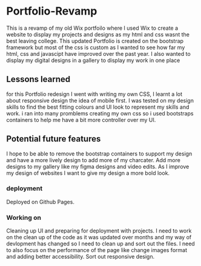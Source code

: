 # Portfolio-Revamp
This is a revamp of my old Wix portfoilo where I used Wix to create a website to display my projects and designs as my html and css wasnt the best leaving college.
This updated Portfolio is created on the bootstrap framework but most of the css is custom as I wanted to see how far my html, css and javascipt have improved over the past year.
I also wanted to display my digital designs in a gallery to display my work in one place

## Lessons learned
for this Portfolio redesign I went with writing my own CSS, I learnt a lot about responsive design the idea of mobile first. 
I was tested on my design skills to find the best fitting colours and UI look to represent my skills and work.
i ran into many promblems creating my own css so i used bootstraps containers to help me have a bit more controller over my UI.


## Potential future features
I hope to be able to remove the bootstrap containers to support my design and have a more lively design to add more of my charcater.
Add more designs to my gallery like my figma designs and video edits.
As I improve my design of websites I want to give my design a more bold look.

### deployment
Deployed on Github Pages.

### Working on
Cleaning up UI and preparing for deployment with projects. 
I need to work on the clean up of the code as it was updated over months and my way of devlopment has changed so I need to clean up and sort out the files.
I need to also focus on the performance of the page like change images format and adding better accessibility. 
Sort out responsive design. 
